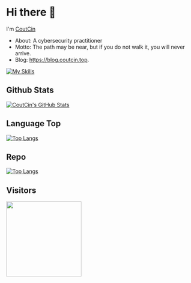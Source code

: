 # Hi there 👋

I'm [CoutCin](https://blog.coutcin.top)

  * About: A cybersecurity practitioner
  * Motto: The path may be near, but if you do not walk it, you will never arrive.
  * Blog: https://blog.coutcin.top.

[![My Skills](https://skillicons.dev/icons?i=c,cpp,java,golang,python,k8s,docker,vscode)](https://skillicons.dev)

## Github Stats

[![CoutCin's GitHub Stats](https://github-readme-stats.vercel.app/api?username=coutcin-xw&show_icons=true&hide_title=false&theme=tokyonight)](https://github.com/coutcin-xw)

## Language Top

[![Top Langs](https://github-readme-stats.vercel.app/api/top-langs/?username=coutcin-xw&hide=css,html&layout=compact)](https://github.com/coutcin-xw)

## Repo

[![Top Langs](https://github-readme-stats.vercel.app/api/pin/?username=coutcin-xw&repo=coutcin-xw.github.io)](https://github.com/coutcin-xw/coutcin-xw.github.io)

## Visitors

<img align='left' src="https://profile-counter.glitch.me/coutcin-xw/count.svg" width="200">

